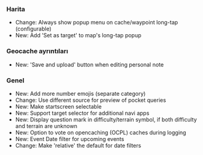 ### Harita
- Change: Always show popup menu on cache/waypoint long-tap (configurable)
- New: Add 'Set as target' to map's long-tap popup

### Geocache ayrıntıları
- New: 'Save and upload' button when editing personal note

### Genel
- New: Add more number emojis (separate category)
- Change: Use different source for preview of pocket queries
- New: Make startscreen selectable
- New: Support target selector for additional navi apps
- New: Display question mark in difficulty/terrain symbol, if both difficulty and terrain are unknown
- New: Option to vote on opencaching (OCPL) caches during logging
- New: Event Date filter for upcoming events
- Change: Make 'relative' the default for date filters
